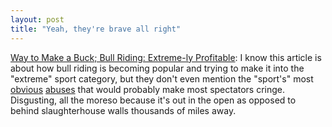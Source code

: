 ```yaml
---
layout: post
title: "Yeah, they're brave all right"
---
```




<a href="http://www.washingtonpost.com/wp-dyn/articles/A56031-2004Apr6.html">Way to Make a Buck; Bull Riding: Extreme-ly Profitable</a>: I know this article is about how bull riding is becoming popular and trying to make it into the "extreme" sport category, but they don't even mention the "sport's" most <a href="http://www.sharkonline.org/rodeocrueltycontractors.mv">obvious</a> <a href="http://www.google.com/search?num=50&hl=en&ie=UTF-8&oe=UTF-8&c2coff=1&safe=off&q=animal+cruelty+bull+riding&spell=1">abuses</a> that would probably make most spectators cringe. Disgusting, all the moreso because it's out in the open as opposed to behind slaughterhouse walls thousands of miles away.


